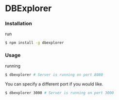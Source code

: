 # DBExplorer

### Installation
run
```bash
$ npm install -g dbexplorer
```

### Usage
running
```bash
$ dbexplorer # Server is running on port 8080
```

You can specify a different port if you would like.
```bash
$ dbexplorer 3000 # Server is running on port 3000

```